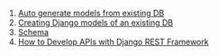 1. [Auto generate models from existing DB](https://youtu.be/1Qeby9RqnjE)
2. [Creating Django models of an existing DB](https://dev.to/idrisrampurawala/creating-django-models-of-an-existing-db-288m)
3. [Schema](https://www.django-rest-framework.org/api-guide/schemas/)
4. [How to Develop APIs with Django REST Framework](https://djangostars.com/blog/rest-apis-django-development/)
